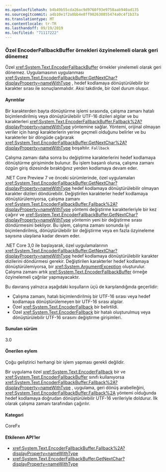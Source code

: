 ```yaml
---
ms.openlocfilehash: b4b49b55cda26ac9d9760f93e9758aab940ad135
ms.sourcegitcommit: a4b10e1f2a8bb4e8ff902630855474a0c4f1b37a
ms.translationtype: MT
ms.contentlocale: tr-TR
ms.lasthandoff: 09/19/2019
ms.locfileid: "71117222"
---
```

### <a name="custom-encoderfallbackbuffer-instances-cannot-fall-back-recursively"></a>Özel EncoderFallbackBuffer örnekleri özyinelemeli olarak geri dönemez

Özel <xref:System.Text.EncoderFallbackBuffer> örnekler yinelemeli olarak geri dönemez. Uygulamasının uygulanması <xref:System.Text.EncoderFallbackBuffer.GetNextChar?displayProperty=nameWithType> , hedef kodlamaya dönüştürülebilir bir karakter sırası ile sonuçlanmalıdır. Aksi takdirde, bir özel durum oluşur. 

#### <a name="details"></a>Ayrıntılar

Bir karakterden bayta dönüştürme işlemi sırasında, çalışma zamanı hatalı biçimlendirilmiş veya dönüştürülebilir UTF-16 dizileri algılar ve bu karakterleri <xref:System.Text.EncoderFallbackBuffer.Fallback%2A?displayProperty=nameWithType> yöntemine sağlar. Yöntemi, orijinal olmayan veriler için hangi karakterlerin yerine geçmeli olduğunu belirler ve bu karakterler bir döngüde çağırarak <xref:System.Text.EncoderFallbackBuffer.GetNextChar%2A?displayProperty=nameWithType> boşaltılır. `Fallback`

Çalışma zamanı daha sonra bu değiştirme karakterlerini hedef kodlamaya dönüştürme girişiminde bulunur. Bu işlem başarılı olursa, çalışma zamanı özgün giriş dizesinde bıraktığınız yerden kodlamaya devam eder. 

.NET Core Preview 7 ve önceki sürümlerinde, özel uygulamaları <xref:System.Text.EncoderFallbackBuffer.GetNextChar?displayProperty=nameWithType> hedef kodlamaya dönüştürülebilir olmayan karakter dizileri döndürebilir. Değiştirilen karakterler hedef kodlamaya dönüştürülemiyorsa, çalışma zamanı <xref:System.Text.EncoderFallbackBuffer.Fallback%2A?displayProperty=nameWithType> yöntemi değiştirme karakterleriyle bir kez çağırır ve <xref:System.Text.EncoderFallbackBuffer.GetNextChar?displayProperty=nameWithType> yöntemin yeni bir değiştirme sırası döndürmesini bekliyor. Bu işlem, çalışma zamanı sonunda iyi biçimlendirilmiş, dönüştürülebilir bir değiştirme veya en fazla özyineleme sayısına ulaşılana kadar devam eder.

.NET Core 3,0 ile başlayarak, özel uygulamalarının <xref:System.Text.EncoderFallbackBuffer.GetNextChar?displayProperty=nameWithType> hedef kodlamaya dönüştürülebilir karakter dizilerini döndürmesi gerekir. Değiştirilen karakterler hedef kodlamaya dönüştürülemiyorsa, bir <xref:System.ArgumentException> oluşturulur. Çalışma zamanı artık <xref:System.Text.EncoderFallbackBuffer> örneğe özyinelemeli çağrılar yapmayacaktır. 

Bu davranış yalnızca aşağıdaki koşulların üçü de karşılandığında geçerlidir:

- Çalışma zamanı, hatalı biçimlendirilmiş bir UTF-16 sırası veya hedef kodlamaya dönüştürülemeyen bir UTF-16 sırası algılar.
- Özel <xref:System.Text.EncoderFallback> bir belirtildi.
- Özel <xref:System.Text.EncoderFallback> bir hatalı oluşturulmuş veya dönüştürülebilir UTF-16 sırasını değiştirme girişimleri.

#### <a name="version-introduced"></a>Sunulan sürüm

3.0

#### <a name="recommended-action"></a>Önerilen eylem

Çoğu geliştirici herhangi bir işlem yapması gerekli değildir.

Bir uygulama özel <xref:System.Text.EncoderFallback> bir ve <xref:System.Text.EncoderFallbackBuffer> sınıfı kullanıyorsa <xref:System.Text.EncoderFallbackBuffer.Fallback%2A?displayProperty=nameWithType> , uygulama, geri dönüş arabelleğini, <xref:System.Text.EncoderFallbackBuffer.Fallback%2A> yöntemi olduğunda hedef kodlamaya doğrudan dönüştürülebilir UTF-16 verileriyle doldurur. İlk olarak çalışma zamanı tarafından çağırılır.

#### <a name="category"></a>Kategori

CoreFx

#### <a name="affected-apis"></a>Etkilenen API’ler

- <xref:System.Text.EncoderFallbackBuffer.Fallback%2A?displayProperty=nameWithType>
- <xref:System.Text.EncoderFallbackBuffer.GetNextChar?displayProperty=nameWithType>

<!--

### Affected APIs

- `Overload:System.Text.EncoderFallbackBuffer.Fallback`
- `M:System.Text.EncoderFallbackBuffer.GetNextChar`

-->